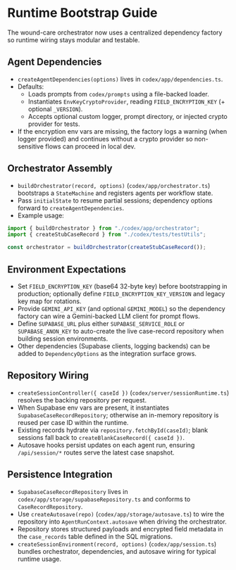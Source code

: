 # Runtime Bootstrap Guide

The wound-care orchestrator now uses a centralized dependency factory so runtime wiring stays modular and testable.

## Agent Dependencies
- `createAgentDependencies(options)` lives in `codex/app/dependencies.ts`.
- Defaults:
  - Loads prompts from `codex/prompts` using a file-backed loader.
  - Instantiates `EnvKeyCryptoProvider`, reading `FIELD_ENCRYPTION_KEY` (+ optional `_VERSION`).
  - Accepts optional custom logger, prompt directory, or injected crypto provider for tests.
- If the encryption env vars are missing, the factory logs a warning (when logger provided) and continues without a crypto provider so non-sensitive flows can proceed in local dev.

## Orchestrator Assembly
- `buildOrchestrator(record, options)` (`codex/app/orchestrator.ts`) bootstraps a `StateMachine` and registers agents per workflow state.
- Pass `initialState` to resume partial sessions; dependency options forward to `createAgentDependencies`.
- Example usage:

```ts
import { buildOrchestrator } from "./codex/app/orchestrator";
import { createStubCaseRecord } from "./codex/tests/testUtils";

const orchestrator = buildOrchestrator(createStubCaseRecord());
```

## Environment Expectations
- Set `FIELD_ENCRYPTION_KEY` (base64 32-byte key) before bootstrapping in production; optionally define `FIELD_ENCRYPTION_KEY_VERSION` and legacy key map for rotations.
- Provide `GEMINI_API_KEY` (and optional `GEMINI_MODEL`) so the dependency factory can wire a Gemini-backed LLM client for prompt flows.
- Define `SUPABASE_URL` plus either `SUPABASE_SERVICE_ROLE` or `SUPABASE_ANON_KEY` to auto-create the live case-record repository when building session environments.
- Other dependencies (Supabase clients, logging backends) can be added to `DependencyOptions` as the integration surface grows.

## Repository Wiring
- `createSessionController({ caseId })` (`codex/server/sessionRuntime.ts`) resolves the backing repository per request.
- When Supabase env vars are present, it instantiates `SupabaseCaseRecordRepository`; otherwise an in-memory repository is reused per case ID within the runtime.
- Existing records hydrate via `repository.fetchById(caseId)`; blank sessions fall back to `createBlankCaseRecord({ caseId })`.
- Autosave hooks persist updates on each agent run, ensuring `/api/session/*` routes serve the latest case snapshot.

## Persistence Integration
- `SupabaseCaseRecordRepository` lives in `codex/app/storage/supabaseRepository.ts` and conforms to `CaseRecordRepository`.
- Use `createAutosave(repo)` (`codex/app/storage/autosave.ts`) to wire the repository into `AgentRunContext.autosave` when driving the orchestrator.
- Repository stores structured payloads and encrypted field metadata in the `case_records` table defined in the SQL migrations.
- `createSessionEnvironment(record, options)` (`codex/app/session.ts`) bundles orchestrator, dependencies, and autosave wiring for typical runtime usage.
